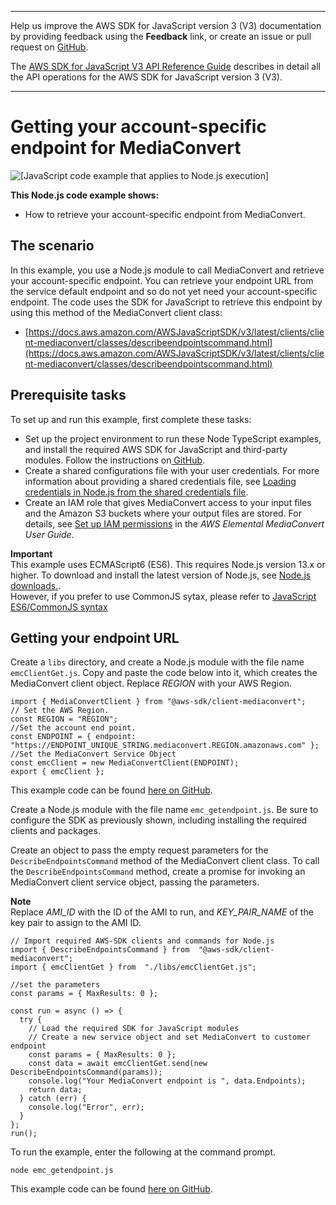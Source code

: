 --------

Help us improve the AWS SDK for JavaScript version 3 \(V3\) documentation by providing feedback using the **Feedback** link, or create an issue or pull request on [GitHub](https://github.com/awsdocs/aws-sdk-for-javascript-v3)\.

 The [AWS SDK for JavaScript V3 API Reference Guide](https://docs.aws.amazon.com/AWSJavaScriptSDK/v3/latest/index.html) describes in detail all the API operations for the AWS SDK for JavaScript version 3 \(V3\)\.

--------

# Getting your account\-specific endpoint for MediaConvert<a name="emc-examples-getendpoint"></a>

![\[JavaScript code example that applies to Node.js execution\]](http://docs.aws.amazon.com/sdk-for-javascript/v3/developer-guide/images/nodeicon.png)

**This Node\.js code example shows:**
+ How to retrieve your account\-specific endpoint from MediaConvert\.

## The scenario<a name="emc-example-getendpoint-scenario"></a>

In this example, you use a Node\.js module to call MediaConvert and retrieve your account\-specific endpoint\. You can retrieve your endpoint URL from the service default endpoint and so do not yet need your account\-specific endpoint\. The code uses the SDK for JavaScript to retrieve this endpoint by using this method of the MediaConvert client class:
+ [https://docs.aws.amazon.com/AWSJavaScriptSDK/v3/latest/clients/client-mediaconvert/classes/describeendpointscommand.html](https://docs.aws.amazon.com/AWSJavaScriptSDK/v3/latest/clients/client-mediaconvert/classes/describeendpointscommand.html)

## Prerequisite tasks<a name="emc-example-getendpoint-prerequisites"></a>

To set up and run this example, first complete these tasks:
+ Set up the project environment to run these Node TypeScript examples, and install the required AWS SDK for JavaScript and third\-party modules\. Follow the instructions on[ GitHub](https://github.com/awsdocs/aws-doc-sdk-examples/tree/master/javascriptv3/example_code/mediaconvert/README.md)\.
+ Create a shared configurations file with your user credentials\. For more information about providing a shared credentials file, see [Loading credentials in Node\.js from the shared credentials file](loading-node-credentials-shared.md)\.
+ Create an IAM role that gives MediaConvert access to your input files and the Amazon S3 buckets where your output files are stored\. For details, see [Set up IAM permissions](https://docs.aws.amazon.com/mediaconvert/latest/ug/iam-role.html) in the *AWS Elemental MediaConvert User Guide*\.

**Important**  
This example uses ECMAScript6 \(ES6\)\. This requires Node\.js version 13\.x or higher\. To download and install the latest version of Node\.js, see [Node\.js downloads\.](https://nodejs.org/en/download)\.  
However, if you prefer to use CommonJS sytax, please refer to [JavaScript ES6/CommonJS syntax](sdk-example-javascript-syntax.md)

## Getting your endpoint URL<a name="emc-example-getendpoint-url"></a>

Create a `libs` directory, and create a Node\.js module with the file name `emcClientGet.js`\. Copy and paste the code below into it, which creates the MediaConvert client object\. Replace *REGION* with your AWS Region\. 

```
import { MediaConvertClient } from "@aws-sdk/client-mediaconvert";
// Set the AWS Region.
const REGION = "REGION";
//Set the account end point.
const ENDPOINT = { endpoint: "https://ENDPOINT_UNIQUE_STRING.mediaconvert.REGION.amazonaws.com" };
//Set the MediaConvert Service Object
const emcClient = new MediaConvertClient(ENDPOINT);
export { emcClient };
```

This example code can be found [here on GitHub](https://github.com/awsdocs/aws-doc-sdk-examples/blob/master/javascriptv3/example_code/mediaconvert/src/libs/emcClient.js)\.

Create a Node\.js module with the file name `emc_getendpoint.js`\. Be sure to configure the SDK as previously shown, including installing the required clients and packages\.

Create an object to pass the empty request parameters for the `DescribeEndpointsCommand` method of the MediaConvert client class\. To call the `DescribeEndpointsCommand` method, create a promise for invoking an MediaConvert client service object, passing the parameters\. 

**Note**  
Replace *AMI\_ID* with the ID of the AMI to run, and *KEY\_PAIR\_NAME* of the key pair to assign to the AMI ID\.

```
// Import required AWS-SDK clients and commands for Node.js
import { DescribeEndpointsCommand } from  "@aws-sdk/client-mediaconvert";
import { emcClientGet } from  "./libs/emcClientGet.js";

//set the parameters
const params = { MaxResults: 0 };

const run = async () => {
  try {
    // Load the required SDK for JavaScript modules
    // Create a new service object and set MediaConvert to customer endpoint
    const params = { MaxResults: 0 };
    const data = await emcClientGet.send(new DescribeEndpointsCommand(params));
    console.log("Your MediaConvert endpoint is ", data.Endpoints);
    return data;
  } catch (err) {
    console.log("Error", err);
  }
};
run();
```

To run the example, enter the following at the command prompt\.

```
node emc_getendpoint.js 
```

This example code can be found [here on GitHub](https://github.com/awsdocs/aws-doc-sdk-examples/blob/master/javascriptv3/example_code/mediaconvert/src/emc_getendpoint.js)\.